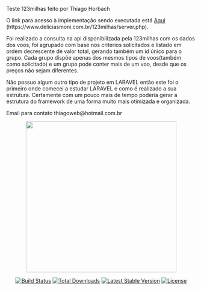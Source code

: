 <p>
    Teste 123milhas feito por Thiago Horbach
</p>
<p>
    O link para acesso à implementação sendo executada está <a href="https://www.deliciasmoni.com.br/123milhas/server.php" target="_blank">Aqui</a> (https://www.deliciasmoni.com.br/123milhas/server.php).
</p>
<p>
   Foi realizado a consulta na api disponibilizada pela 123milhas com os dados dos voos, foi agrupado com base nos criterios solicitados e listado em ordem decrescente de valor total, gerando também um id único para o grupo. Cada grupo dispõe apenas dos mesmos tipos de voos(também como solicitado) e um grupo pode conter mais de um voo, desde que os preços não sejam diferentes.
</p>
<p>
    Não possuo algum outro tipo de projeto em LARAVEL então este foi o primeiro onde comecei a estudar LARAVEL e como é realizado a sua estrutura. Certamente com um pouco mais de tempo poderia gerar a estrutura do framework de uma forma muito mais otimizada e organizada.
</p>
<p>
    Email para contato thiagoweb@hotmail.com.br
</p>


<p align="center"><a href="https://laravel.com" target="_blank"><img src="https://raw.githubusercontent.com/laravel/art/master/logo-lockup/5%20SVG/2%20CMYK/1%20Full%20Color/laravel-logolockup-cmyk-red.svg" width="400"></a></p>

<p align="center">
<a href="https://travis-ci.org/laravel/framework"><img src="https://travis-ci.org/laravel/framework.svg" alt="Build Status"></a>
<a href="https://packagist.org/packages/laravel/framework"><img src="https://img.shields.io/packagist/dt/laravel/framework" alt="Total Downloads"></a>
<a href="https://packagist.org/packages/laravel/framework"><img src="https://img.shields.io/packagist/v/laravel/framework" alt="Latest Stable Version"></a>
<a href="https://packagist.org/packages/laravel/framework"><img src="https://img.shields.io/packagist/l/laravel/framework" alt="License"></a>
</p>

